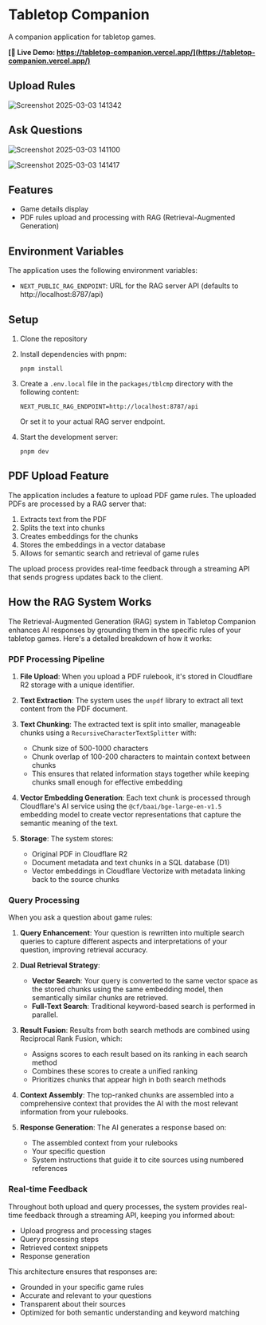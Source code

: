 # Tabletop Companion

A companion application for tabletop games.

**[🚀 Live Demo: https://tabletop-companion.vercel.app/](https://tabletop-companion.vercel.app/)**

## Upload Rules

![Screenshot 2025-03-03 141342](https://github.com/user-attachments/assets/55ea0e28-a288-47f1-a8b6-13cbc35af98f)

## Ask Questions

![Screenshot 2025-03-03 141100](https://github.com/user-attachments/assets/ff89ad85-b5b8-40c3-9e84-bcda7033eeb2)

![Screenshot 2025-03-03 141417](https://github.com/user-attachments/assets/fc7fe46b-6413-4714-95a8-3e3c32acd5ba)

## Features

- Game details display
- PDF rules upload and processing with RAG (Retrieval-Augmented Generation)

## Environment Variables

The application uses the following environment variables:

- `NEXT_PUBLIC_RAG_ENDPOINT`: URL for the RAG server API (defaults to http://localhost:8787/api)

## Setup

1. Clone the repository
2. Install dependencies with pnpm:
   ```
   pnpm install
   ```
3. Create a `.env.local` file in the `packages/tblcmp` directory with the following content:

   ```
   NEXT_PUBLIC_RAG_ENDPOINT=http://localhost:8787/api
   ```

   Or set it to your actual RAG server endpoint.

4. Start the development server:
   ```
   pnpm dev
   ```

## PDF Upload Feature

The application includes a feature to upload PDF game rules. The uploaded PDFs are processed by a RAG server that:

1. Extracts text from the PDF
2. Splits the text into chunks
3. Creates embeddings for the chunks
4. Stores the embeddings in a vector database
5. Allows for semantic search and retrieval of game rules

The upload process provides real-time feedback through a streaming API that sends progress updates back to the client.

## How the RAG System Works

The Retrieval-Augmented Generation (RAG) system in Tabletop Companion enhances AI responses by grounding them in the specific rules of your tabletop games. Here's a detailed breakdown of how it works:

### PDF Processing Pipeline

1. **File Upload**: When you upload a PDF rulebook, it's stored in Cloudflare R2 storage with a unique identifier.

2. **Text Extraction**: The system uses the `unpdf` library to extract all text content from the PDF document.

3. **Text Chunking**: The extracted text is split into smaller, manageable chunks using a `RecursiveCharacterTextSplitter` with:

   - Chunk size of 500-1000 characters
   - Chunk overlap of 100-200 characters to maintain context between chunks
   - This ensures that related information stays together while keeping chunks small enough for effective embedding

4. **Vector Embedding Generation**: Each text chunk is processed through Cloudflare's AI service using the `@cf/baai/bge-large-en-v1.5` embedding model to create vector representations that capture the semantic meaning of the text.

5. **Storage**: The system stores:
   - Original PDF in Cloudflare R2
   - Document metadata and text chunks in a SQL database (D1)
   - Vector embeddings in Cloudflare Vectorize with metadata linking back to the source chunks

### Query Processing

When you ask a question about game rules:

1. **Query Enhancement**: Your question is rewritten into multiple search queries to capture different aspects and interpretations of your question, improving retrieval accuracy.

2. **Dual Retrieval Strategy**:

   - **Vector Search**: Your query is converted to the same vector space as the stored chunks using the same embedding model, then semantically similar chunks are retrieved.
   - **Full-Text Search**: Traditional keyword-based search is performed in parallel.

3. **Result Fusion**: Results from both search methods are combined using Reciprocal Rank Fusion, which:

   - Assigns scores to each result based on its ranking in each search method
   - Combines these scores to create a unified ranking
   - Prioritizes chunks that appear high in both search methods

4. **Context Assembly**: The top-ranked chunks are assembled into a comprehensive context that provides the AI with the most relevant information from your rulebooks.

5. **Response Generation**: The AI generates a response based on:
   - The assembled context from your rulebooks
   - Your specific question
   - System instructions that guide it to cite sources using numbered references

### Real-time Feedback

Throughout both upload and query processes, the system provides real-time feedback through a streaming API, keeping you informed about:

- Upload progress and processing stages
- Query processing steps
- Retrieved context snippets
- Response generation

This architecture ensures that responses are:

- Grounded in your specific game rules
- Accurate and relevant to your questions
- Transparent about their sources
- Optimized for both semantic understanding and keyword matching
